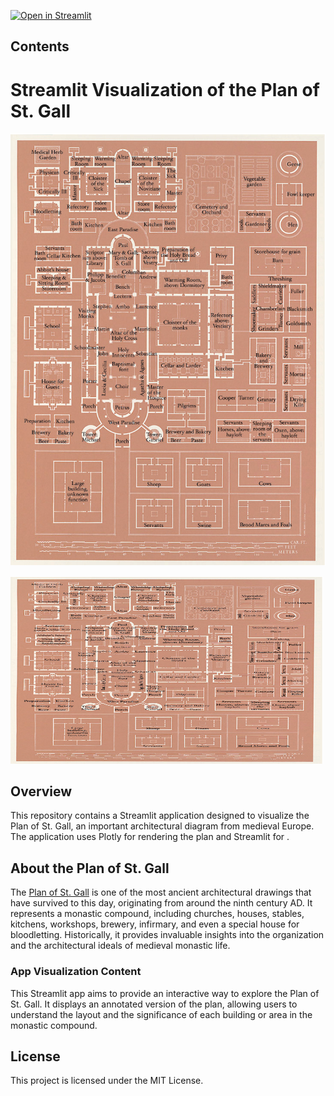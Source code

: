 [![Open in Streamlit](https://static.streamlit.io/badges/streamlit_badge_black_white.svg)](https://stgallvisualization.streamlit.app/)

## Contents

# Streamlit Visualization of the Plan of St. Gall

![Annotated Plan of St. Gall](https://github.com/Dr-Hutchinson/st.gall_visualization/blob/main/annotated_gall_plan.png)

<img src="https://github.com/Dr-Hutchinson/st.gall_visualization/blob/main/annotated_gall_plan.png" width="500" height="300">


## Overview

This repository contains a Streamlit application designed to visualize the Plan of St. Gall, an important architectural diagram from medieval Europe. The application uses Plotly for rendering the plan and Streamlit for .

## About the Plan of St. Gall

The [Plan of St. Gall](https://digital.library.ucla.edu/catalog/ark:/21198/zz002kp2b7) is one of the most ancient architectural drawings that have survived to this day, originating from around the ninth century AD. It represents a monastic compound, including churches, houses, stables, kitchens, workshops, brewery, infirmary, and even a special house for bloodletting. Historically, it provides invaluable insights into the organization and the architectural ideals of medieval monastic life.

### App Visualization Content

This Streamlit app aims to provide an interactive way to explore the Plan of St. Gall. It displays an annotated version of the plan, allowing users to understand the layout and the significance of each building or area in the monastic compound.

## License

This project is licensed under the MIT License.
